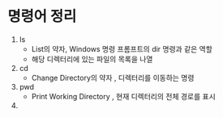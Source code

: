 # 명령어 정리
1. ls
   - List의 약자, Windows 명령 프롬프트의 dir 명령과 같은 역할
   - 해당 디렉터리에 있는 파일의 목록을 나열
2. cd
   - Change Directory의 약자 , 디렉터리를 이동하는 명령
3. pwd
   - Print Working Directory , 현재 디렉터리의 전체 경로를 표시
4. 
